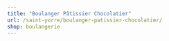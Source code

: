 ```yaml
---
title: "Boulanger Pâtissier Chocolatier"
url: /saint-yorre/boulanger-patissier-chocolatier/
shop: boulangerie
---
```

